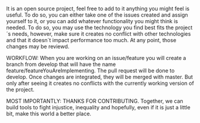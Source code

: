 It is an open source project, feel free to add to it anything you might feel is useful. 
To do so, you can either take one of the issues created and assign yourself to it, or you can add whatever functionality you might think is needed. To do so, you may use the technology you find best fits the project´s needs, however, make sure it creates no conflict with other technologies and that it doesn´t impact performance too much. 
At any point, those changes may be reviewd. 

WORKFLOW:
When you are working on an issue/feature you will create a branch from develop that will have the name feature/featureYouAreImplementing. The pull request will be done to develop. Once changes are integrated, they will be merged with master. But only after seeing it creates no conflicts with the currently working version of the project.

MOST IMPORTANTLY: THANKS FOR CONTRIBUTING. Together, we can build tools to fight injustice, inequality and hopefully, even if it is just a little bit, make this world a better place. 

